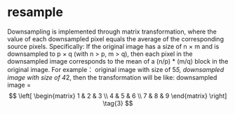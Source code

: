 # resample

Downsampling is implemented through matrix transformation, where the value of each downsampled pixel equals the average of the corresponding source pixels.
Specifically:
If the original image has a size of n × m and is downsampled to p × q (with n > p, m > q), then each pixel in the downsampled image corresponds to the mean of a (n/p) * (m/q) block in the original image.
For example：
original image with size of 5*5, downsampled image with size of 4*2, then the transformation will be like:
downsampled image = $$
 \left[
 \begin{matrix}
   1 & 2 & 3 \\
   4 & 5 & 6 \\
   7 & 8 & 9
  \end{matrix}
  \right] \tag{3}
$$
